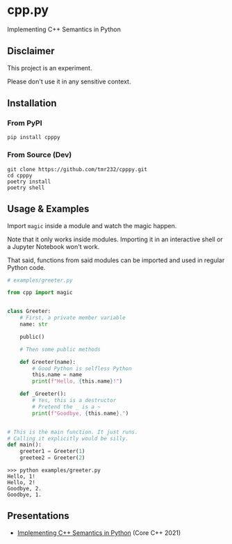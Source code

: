 # cpp.py

Implementing C++ Semantics in Python

## Disclaimer

This project is an experiment.

Please don't use it in any sensitive context.

## Installation

### From PyPI

```shell
pip install cpppy
```

### From Source (Dev)

```shell
git clone https://github.com/tmr232/cpppy.git
cd cpppy
poetry install
poetry shell
```

## Usage & Examples

Import `magic` inside a module and watch the magic happen.

Note that it only works inside modules.
Importing it in an interactive shell or a Jupyter Notebook won't work.

That said, functions from said modules can be imported and used
in regular Python code. 

```python
# examples/greeter.py

from cpp import magic


class Greeter:
    # First, a private member variable
    name: str

    public()

    # Then some public methods

    def Greeter(name):
        # Good Python is selfless Python
        this.name = name
        print(f"Hello, {this.name}!")

    def _Greeter():
        # Yes, this is a destructor
        # Pretend the _ is a ~
        print(f"Goodbye, {this.name}.")


# This is the main function. It just runs.
# Calling it explicitly would be silly.
def main():
    greeter1 = Greeter(1)
    greetee2 = Greeter(2)

```

```shell
>>> python examples/greeter.py
Hello, 1!
Hello, 2!
Goodbye, 2.
Goodbye, 1.
```

## Presentations

* [Implementing C++ Semantics in Python](https://github.com/tmr232/talks/tree/main/CoreCpp2021) (Core C++ 2021)
